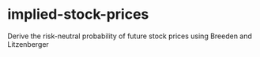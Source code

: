 # implied-stock-prices
Derive the risk-neutral probability of future stock prices using Breeden and Litzenberger
